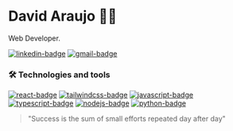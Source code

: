 # David Araujo 👋🏾

Web Developer.

[![linkedin-badge](https://img.shields.io/static/v1?message=David%20Araujo&logo=linkedin&label=&color=0A66C2&logoColor=white&labelColor=&style=for-the-badge)](https://www.linkedin.com/in/davidcsta)
[![gmail-badge](https://img.shields.io/static/v1?message=davidcst.araujo@gmail.com&logo=gmail&label=&color=EA4335&logoColor=white&labelColor=&style=for-the-badge)](mailto:davidcst.araujo@gmail.com)

### 🛠️ Technologies and tools

[![react-badge](https://img.shields.io/static/v1?message=react&logo=react&label=&color=61DAFB&logoColor=000&labelColor=&style=for-the-badge)](https://react.dev/)
[![tailwindcss-badge](https://img.shields.io/static/v1?message=tailwindcss&logo=tailwindcss&label=&color=06B6D4&logoColor=white&labelColor=&style=for-the-badge)](https://tailwindcss.com/)
[![javascript-badge](https://img.shields.io/static/v1?message=javascript&logo=javascript&label=&color=F7DF1E&logoColor=black&labelColor=&style=for-the-badge)](https://developer.mozilla.org/en/docs/Web/JavaScript)
[![typescript-badge](https://img.shields.io/static/v1?message=typescript&logo=typescript&label=&color=3178C6&logoColor=white&labelColor=&style=for-the-badge)](https://www.typescriptlang.org/)
[![nodejs-badge](https://img.shields.io/badge/node.js-6DA55F?style=for-the-badge&logo=node.js&logoColor=white)](https://nodejs.org/pt)
[![python-badge](https://img.shields.io/static/v1?message=python&logo=python&label=&color=3776AB&logoColor=white&labelColor=&style=for-the-badge)](https://www.python.org/)

> "Success is the sum of small efforts repeated day after day"
